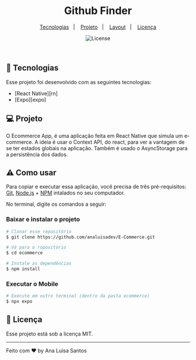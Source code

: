 <h1 align="center"> Github Finder </h1>

<p align="center">
  <a href="#-tecnologias">Tecnologias</a>&nbsp;&nbsp;&nbsp;|&nbsp;&nbsp;&nbsp;
  <a href="#-projeto">Projeto</a>&nbsp;&nbsp;&nbsp;|&nbsp;&nbsp;&nbsp;
  <a href="#-layout">Layout</a>&nbsp;&nbsp;&nbsp;|&nbsp;&nbsp;&nbsp;
  <a href="#memo-licença">Licença</a>
</p>

<p align="center">
  <img alt="License" src="https://img.shields.io/static/v1?label=license&message=MIT&color=49AA26&labelColor=000000">
</p>

<br>

## 🚀 Tecnologias

Esse projeto foi desenvolvido com as seguintes tecnologias:

- [React Native][rn]
- [Expo][expo]

## 💻 Projeto

O Ecommerce App, é uma aplicação feita em React Native que simula um e-commerce. A ideia é usar o Context API, do react, para ver a vantagem de se ter estados globais na aplicação. Também é usado o AsyncStorage para a persistência dos dados.

## ⚠ Como usar

Para copiar e executar essa aplicação, você precisa de três pré-requisitos: [Git](https://git-scm.com), [Node.js](https://nodejs.org/en) + [NPM](https://www.npmjs.com/) intalados no seu computador.

No terminal, digite os comandos a seguir:

### Baixar e instalar o projeto

```bash
# Clonar esse repositório
$ git clone https://github.com/analuisadev/E-Commerce.git

# Vá para o ropositório
$ cd ecommerce

# Instale as dependências
$ npm install
```

### Executar o Mobile

```bash
# Execute em outro terminal (dentro da pasta ecommerce)
$ npx expo
```
## :memo: Licença

Esse projeto está sob a licença MIT.

---

Feito com ♥ by Ana Luisa Santos